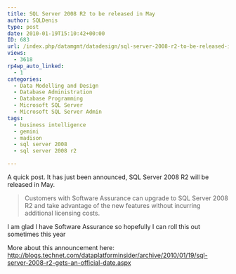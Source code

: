 ```yaml
---
title: SQL Server 2008 R2 to be released in May
author: SQLDenis
type: post
date: 2010-01-19T15:10:42+00:00
ID: 683
url: /index.php/datamgmt/datadesign/sql-server-2008-r2-to-be-released-in-may/
views:
  - 3618
rp4wp_auto_linked:
  - 1
categories:
  - Data Modelling and Design
  - Database Administration
  - Database Programming
  - Microsoft SQL Server
  - Microsoft SQL Server Admin
tags:
  - business intelligence
  - gemini
  - madison
  - sql server 2008
  - sql server 2008 r2

---
```

A quick post. It has just been announced, SQL Server 2008 R2 will be released in May.

> Customers with Software Assurance can upgrade to SQL Server 2008 R2 and take advantage of the new features without incurring additional licensing costs.

I am glad I have Software Assurance so hopefully I can roll this out sometimes this year

More about this announcement here: http://blogs.technet.com/dataplatforminsider/archive/2010/01/19/sql-server-2008-r2-gets-an-official-date.aspx